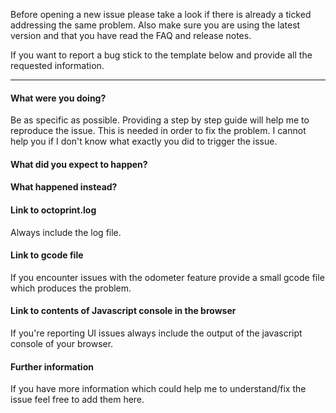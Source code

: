 Before opening a new issue please take a look if there is already a ticked addressing the same problem. Also make sure you are using the latest version and that you have read the FAQ and release notes.

If you want to report a bug stick to the template below and provide all the requested information.

---

#### What were you doing?

Be as specific as possible. Providing a step by step guide will help me to reproduce the issue. This is needed in order to fix the problem. I cannot help you if I don't know what exactly you did to trigger the issue.

#### What did you expect to happen?

#### What happened instead?

#### Link to octoprint.log

Always include the log file.

#### Link to gcode file

If you encounter issues with the odometer feature provide a small gcode file which produces the problem.

#### Link to contents of Javascript console in the browser

If you're reporting UI issues always include the output of the javascript console of your browser.

#### Further information

If you have more information which could help me to understand/fix the issue feel free to add them here.
